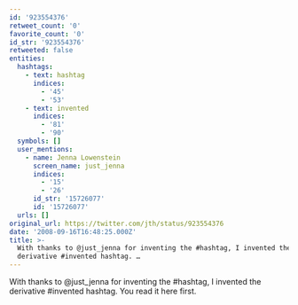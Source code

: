 ```yaml
---
id: '923554376'
retweet_count: '0'
favorite_count: '0'
id_str: '923554376'
retweeted: false
entities:
  hashtags:
    - text: hashtag
      indices:
        - '45'
        - '53'
    - text: invented
      indices:
        - '81'
        - '90'
  symbols: []
  user_mentions:
    - name: Jenna Lowenstein
      screen_name: just_jenna
      indices:
        - '15'
        - '26'
      id_str: '15726077'
      id: '15726077'
  urls: []
original_url: https://twitter.com/jth/status/923554376
date: '2008-09-16T16:48:25.000Z'
title: >-
  With thanks to @just_jenna for inventing the #hashtag, I invented the
  derivative #invented hashtag. …
---
```


With thanks to @just_jenna for inventing the #hashtag, I invented the derivative #invented hashtag. You read it here first.